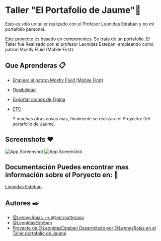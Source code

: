 

# Taller "El Portafolio de Jaume"🚀

Esto es solo un taller  realizado con el Profesor 
Leonidas Estaban y no mi portafolio personal.

Este proyecto es basado en componentes. Se trata de un portafolio.
El Taller fue Realizado con el profesor 
Leonidas Esteban, empleando como patron Mostly Fluid (Mobile First).

## Que Aprenderas 📋

 - [Emplear el patron Mostly Fluid (Mobile First) ](https://leonidasesteban.com)
 - [Flexibilidad](https://leonidasesteban.com/)
 - [Exportar íconos de Figma](https://leonidasesteban.com)
- [ETC](https://leonidasesteban.com)

  Y muchas otras cosas mas, finalmente se realizara el Proyecto: Del portafolio de Jaume.
## Screenshots ❤️

![App Screenshot](https://github.com/lenrmatterano/portfolioprojectJaume/blob/master/images/imgportfolio1.png?raw=true)
![App Screenshot](https://github.com/lenrmatterano/portfolioprojectJaume/blob/master/images/imgportfolio2.png?raw=true)

  
## Documentación Puedes encontrar mas información sobre el Poryecto en: 📖

[Leonidas Esteban](https://leonidasesteban.com)

  
## Autores ✒️

- [@LennysRojas --> @lenrmatterano](https://www.instagram.com/lenrmatterano/)
- [@LeonidasEsteban](https://github.com/LeonidasEsteban/curso-flexbox-layout-componentes)
- [ Proyecto de @LeonidasEsteban Desarrollado por @LennysRojas en el Taller portafolio de Jaume](https://leonidasesteban.com)

